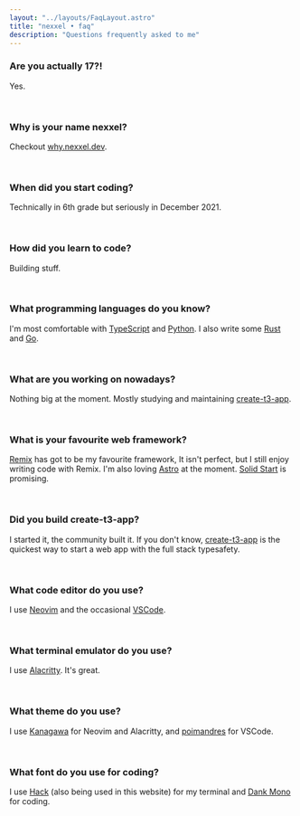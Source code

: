 ```yaml
---
layout: "../layouts/FaqLayout.astro"
title: "nexxel • faq"
description: "Questions frequently asked to me"
---
```


### Are you actually 17?!

Yes.

<br />

### Why is your name nexxel?

Checkout [why.nexxel.dev](https://why.nexxel.dev).

<br />

### When did you start coding?

Technically in 6th grade but seriously in December 2021.

<br />

### How did you learn to code?

Building stuff.

<br />

### What programming languages do you know?

I'm most comfortable with [TypeScript](https://typescriptlang.org) and [Python](https://python.org). I also write some [Rust](https://rust-lang.org) and [Go](https://go.dev).

<br />

### What are you working on nowadays?

Nothing big at the moment. Mostly studying and maintaining [create-t3-app](https://github.com/t3-oss/create-t3-app).

<br />

### What is your favourite web framework?

[Remix](https://remix.run) has got to be my favourite framework, It isn't perfect, but I still enjoy writing code with Remix. I'm also loving [Astro](https://astro.build) at the moment. [Solid Start](https://start.solidjs.com) is promising.

<br />

### Did you build create-t3-app?

I started it, the community built it. If you don't know, [create-t3-app](https://github.com/t3-oss/create-t3-app) is the quickest way to start a web app with the full stack typesafety.

<br />

### What code editor do you use?

I use [Neovim](https://neovim.io) and the occasional [VSCode](https://code.visualstudio.com).

<br />

### What terminal emulator do you use?

I use [Alacritty](https://alacritty.org). It's great.

<br />

### What theme do you use?

I use [Kanagawa](https://github.com/rebelot/kanagawa.nvim) for Neovim and Alacritty, and [poimandres](https://marketplace.visualstudio.com/items?itemName=pmndrs.pmndrs) for VSCode.

<br />

### What font do you use for coding?

I use [Hack](https://github.com/source-foundry/Hack) (also being used in this website) for my terminal and [Dank Mono](https://dank.sh) for coding.

<br />
